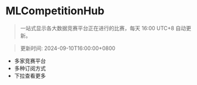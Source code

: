 # MLCompetitionHub

> 一站式显示各大数据竞赛平台正在进行的比赛，每天 16:00 UTC+8 自动更新。
  
> 更新时间: 2024-09-10T16:00:00+0800 

* 多家竞赛平台
* 多种订阅方式
* 下拉查看更多